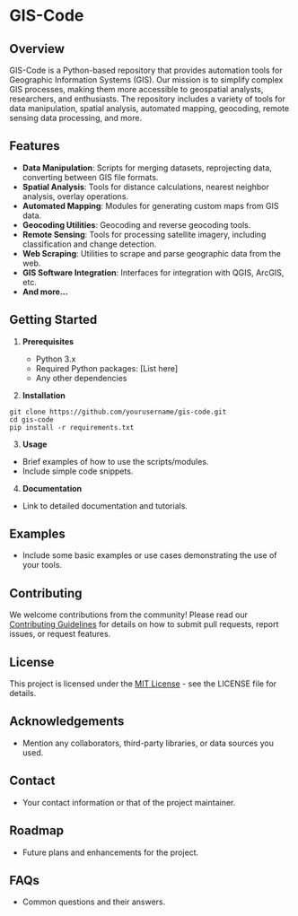 # GIS-Code

## Overview
GIS-Code is a Python-based repository that provides automation tools for Geographic Information Systems (GIS). Our mission is to simplify complex GIS processes, making them more accessible to geospatial analysts, researchers, and enthusiasts. The repository includes a variety of tools for data manipulation, spatial analysis, automated mapping, geocoding, remote sensing data processing, and more.

## Features
- **Data Manipulation**: Scripts for merging datasets, reprojecting data, converting between GIS file formats.
- **Spatial Analysis**: Tools for distance calculations, nearest neighbor analysis, overlay operations.
- **Automated Mapping**: Modules for generating custom maps from GIS data.
- **Geocoding Utilities**: Geocoding and reverse geocoding tools.
- **Remote Sensing**: Tools for processing satellite imagery, including classification and change detection.
- **Web Scraping**: Utilities to scrape and parse geographic data from the web.
- **GIS Software Integration**: Interfaces for integration with QGIS, ArcGIS, etc.
- **And more...**

## Getting Started
1. **Prerequisites**
   - Python 3.x
   - Required Python packages: [List here]
   - Any other dependencies

2. **Installation**
```
git clone https://github.com/yourusername/gis-code.git
cd gis-code
pip install -r requirements.txt
```

3. **Usage**
- Brief examples of how to use the scripts/modules.
- Include simple code snippets.

4. **Documentation**
- Link to detailed documentation and tutorials.

## Examples
- Include some basic examples or use cases demonstrating the use of your tools.

## Contributing
We welcome contributions from the community! Please read our [Contributing Guidelines](CONTRIBUTING.md) for details on how to submit pull requests, report issues, or request features.

## License
This project is licensed under the [MIT License](LICENSE) - see the LICENSE file for details.

## Acknowledgements
- Mention any collaborators, third-party libraries, or data sources you used.

## Contact
- Your contact information or that of the project maintainer.

## Roadmap
- Future plans and enhancements for the project.

## FAQs
- Common questions and their answers.

